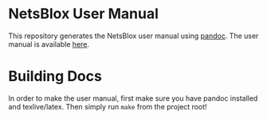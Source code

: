 # NetsBlox User Manual
This repository generates the NetsBlox user manual using [pandoc](http://pandoc.org). The user manual is available [here](dist/netsblox-user-manual.pdf).

# Building Docs
In order to make the user manual, first make sure you have pandoc installed and texlive/latex. Then simply run `make` from the project root!
